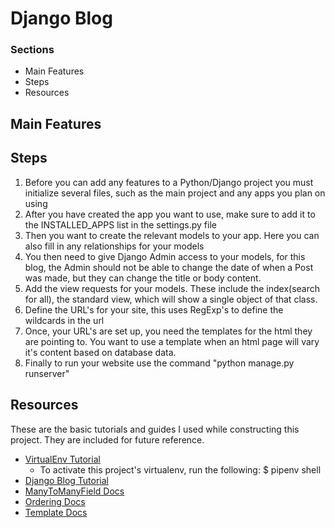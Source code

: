 # Django Blog

### Sections
  * Main Features
  * Steps
  * Resources


## Main Features

## Steps
  1. Before you can add any features to a Python/Django project you must initialize several files, such as the main project and any apps you plan on using
  2. After you have created the app you want to use, make sure to add it to the INSTALLED_APPS list in the settings.py file
  3. Then you want to create the relevant models to your app. Here you can also fill in any relationships for your models
  4. You then need to give Django Admin access to your models, for this blog, the Admin should not be able to change the date of when a Post was made, but they can change the title or body content.
  5. Add the view requests for your models. These include the index(search for all), the standard view, which will show a single object of that class.
  6. Define the URL's for your site, this uses RegExp's to define the wildcards in the url
  7. Once, your URL's are set up, you need the templates for the html they are pointing to. You want to use a template when an html page will vary it's content based on database data.
  8. Finally to run your website use the command "python manage.py runserver"

## Resources
These are the basic tutorials and guides I used while constructing this project. They are included for future reference.
  * [VirtualEnv Tutorial](http://docs.python-guide.org/en/latest/dev/virtualenvs/)
    * To activate this project's virtualenv, run the following:
 $ pipenv shell
  * [Django Blog Tutorial](https://www.djangorocks.com/tutorials/how-to-create-a-basic-blog-in-django/starting-your-application.html)
  * [ManyToManyField Docs](https://docs.djangoproject.com/en/2.0/topics/db/examples/many_to_many/)
  * [Ordering Docs](https://docs.djangoproject.com/en/2.0/ref/models/options/#ordering)
  * [Template Docs](https://docs.djangoproject.com/en/1.7/topics/templates/)
